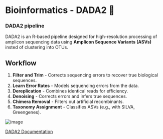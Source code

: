 # Bioinformatics - DADA2 🐠

### DADA2 pipeline

DADA2 is an R-based pipeline designed for high-resolution processing of amplicon sequencing data using **Amplicon Sequence Variants (ASVs)** insted of clustering into OTUs. 

## Workflow
1. **Filter and Trim** - Corrects sequencing errors to recover true biological sequences.
2. **Learn Error Rates** - Models sequencing errors from the data.
3. **Dereplication** - Combines identical reads for efficiency.
4. **Denoising** - Corrects errors and infers true sequences.
5. **Chimera Removal** - Filters out artificial recombinants.
6. **Taxonomy Assignment** - Classifies ASVs (e.g., with SILVA, Greengenes).

![image](https://github.com/user-attachments/assets/fcaa891c-dc5e-4977-b82c-25c49b19cdf4)

[DADA2 Documentation](https://benjjneb.github.io/dada2/tutorial.html)
